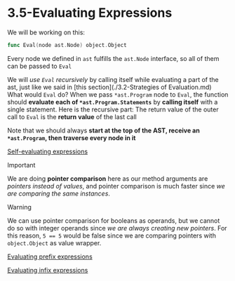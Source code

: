 # 3.5-Evaluating Expressions

We will be working on this:

```go
func Eval(node ast.Node) object.Object
```

Every node we defined in `ast` fulfills the `ast.Node` interface, so all of them can be passed to `Eval`

We will _use `Eval` recursively_ by calling itself while evaluating a part of the ast, just like we said in [this section](./3.2-Strategies of Evaluation.md)
What would `Eval` do? When we pass `*ast.Program` node to `Eval`, the function should **evaluate each of `*ast.Program.Statements`** by **calling itself** with a single statement. Here is the recursive part: The return value of the outer call to `Eval` is the **return value** of the last call

Note that we should always **start at the top of the AST, receive an `*ast.Program`, then traverse every node in it**

[Self-evaluating expressions](Self-evaluating%20expressions.md)

> [!IMPORTANT]
> We are doing **pointer comparison** here as our method arguments are _pointers instead of values_, and pointer comparison is much faster since _we are comparing the same instances_.

> [!WARNING]
> We can use pointer comparison for booleans as operands, but we cannot do so with integer operands since _we are always creating new pointers_. For this reason, `5 == 5` would be false since we are comparing pointers with `object.Object` as value wrapper.

[Evaluating prefix expressions](Evaluating%20prefix%20expressions.md)

[Evaluating infix expressions](Evaluating%20infix%20expressions.md)
